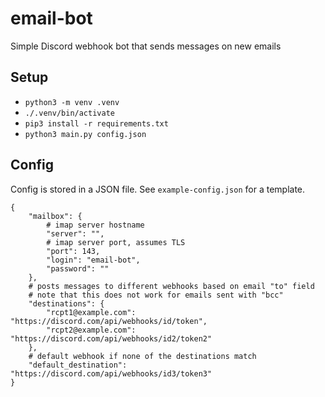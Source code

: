 # email-bot

Simple Discord webhook bot that sends messages on new emails 

## Setup

* `python3 -m venv .venv`
* `./.venv/bin/activate`
* `pip3 install -r requirements.txt`
* `python3 main.py config.json`

## Config

Config is stored in a JSON file. See `example-config.json` for a template.

```
{
    "mailbox": {
        # imap server hostname
        "server": "",
        # imap server port, assumes TLS
        "port": 143,
        "login": "email-bot",
        "password": ""
    },
    # posts messages to different webhooks based on email "to" field
    # note that this does not work for emails sent with "bcc"
    "destinations": {
        "rcpt1@example.com": "https://discord.com/api/webhooks/id/token",
        "rcpt2@example.com": "https://discord.com/api/webhooks/id2/token2"
    },
    # default webhook if none of the destinations match
    "default_destination": "https://discord.com/api/webhooks/id3/token3"
}
```
